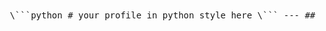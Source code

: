 <pre> \```python # your profile in python style here \``` --- ## 📈 GitHub Stats ![GitHub Stats](https://github-readme-stats.vercel.app/api?username=<b>welcabx</b>&show_icons=true&theme=monokai) ![Top Langs](https://github-readme-stats.vercel.app/api/top-langs/?username=<b>welcabx</b>&layout=compact) </pre>

<!---
welcabx/welcabx is a ✨ special ✨ repository because its `README.md` (this file) appears on your GitHub profile.
You can click the Preview link to take a look at your changes.
--->
